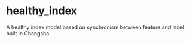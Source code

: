 # healthy_index
A healthy index model based on synchronism between feature and label built in Changsha.
